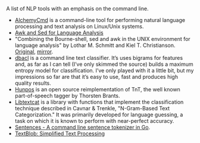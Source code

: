 A list of NLP tools with an emphasis on the command line.

- [AlchemyCmd](http://www.alchemyapi.com/developers/tools/alchemycmd) is a command-line tool for performing natural language processing and text analysis on Linux/Unix systems.
- [Awk and Sed for Language Analysis](http://awk.info/?textmine/languageAnalysis)
- "Combining the Bourne-shell, sed and awk in the UNIX
environment for language analysis" by Lothar M. Schmitt and Kiel T. Christianson. [Original](http://lawker.googlecode.com/svn/fridge/share/pdf/languageAnalaysis.pdf),  [mirror](https://github.com/dh-notes/dhnotes/blob/master/documents/languageAnalaysis.pdf).
- [dbacl](http://dbacl.sourceforge.net/) is a command line text classifier. It’s uses bigrams for features and, as far as I can tell (I’ve only skimmed the source) builds a maximum entropy model for classification. I’ve only played with it a little bit, but my impressions so far are that it’s easy to use, fast and produces high quality results.
- [Hunpos](https://code.google.com/archive/p/hunpos/) is an open source reimplementation of TnT, the well known part-of-speech tagger by Thorsten Brants.
- [Libtextcat](http://software.wise-guys.nl/libtextcat/) is a library with functions that implement the classification technique described in Cavnar & Trenkle, "N-Gram-Based Text Categorization." It was primarily developed for language guessing, a task on which it is known to perform with near-perfect accuracy.
- [Sentences - A command line sentence tokenizer in Go](https://github.com/neurosnap/sentences).
- [TextBlob: Simplified Text Processing](https://textblob.readthedocs.org/en/dev/)




